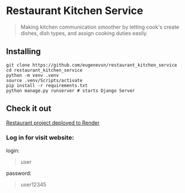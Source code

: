 
# Restaurant Kitchen Service
> Making kitchen communication smoother by letting cook's create dishes, dish types, and assign cooking duties easily.

## Installing

```shell
git clone https://github.com/eugenevsn/restaurant_kitchen_service
cd restaurant_kitchen_service
python -m venv .venv
source .venv/Scripts/activate
pip install -r requirements.txt
python manage.py runserver # starts Django Server
```

## Check it out

[Restaurant project deployed to Render](https://restaurant-kitchen-service-uu9y.onrender.com)

### Log in for visit website:

login:
> user

password: 
>user12345